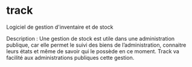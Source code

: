 # track
Logiciel de gestion d'inventaire et de stock

Description : 
Une gestion de stock est utile dans une administration publique, car elle permet le suivi des biens de l’administration, connaitre leurs états et même de savoir qui le possède en ce moment.
Track va facilité aux administrations publiques cette gestion.

